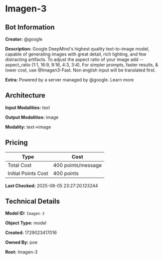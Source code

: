 # Imagen-3

## Bot Information

**Creator:** @google

**Description:** Google DeepMind's highest quality text-to-image model, capable of generating images with great detail, rich lighting, and few distracting artifacts. To adjust the aspect ratio of your image add --aspect_ratio (1:1, 16:9, 9:16, 4:3, 3:4). For simpler prompts, faster results, & lower cost, use @Imagen3-Fast. Non english input will be translated first.

**Extra:** Powered by a server managed by @google. Learn more


## Architecture

**Input Modalities:** text

**Output Modalities:** image

**Modality:** text->image


## Pricing

| Type | Cost |
|------|------|
| Total Cost | 400 points/message |
| Initial Points Cost | 400 points |

**Last Checked:** 2025-08-05 23:27:20.123244


## Technical Details

**Model ID:** `Imagen-3`

**Object Type:** model

**Created:** 1729023417016

**Owned By:** poe

**Root:** Imagen-3
